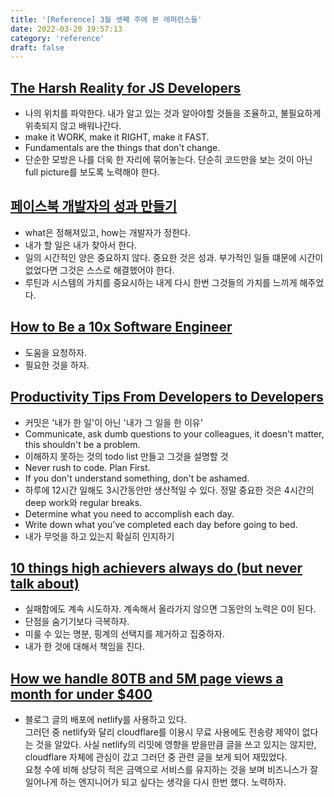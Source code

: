 ```yaml
---
title: '[Reference] 3월 셋째 주에 본 레퍼런스들'
date: 2022-03-20 19:57:13
category: 'reference'
draft: false
---
```



## [The Harsh Reality for JS Developers](https://dev.to/dragosnedelcu/the-harsh-reality-for-js-developers-master-the-fundamentals-or-you-will-be-just-a-coder-21ke)
- 나의 위치를 파악한다. 내가 알고 있는 것과 알아야할 것들을 조율하고, 불필요하게 위축되지 않고 배워나간다.
- make it WORK, make it RIGHT, make it FAST.
- Fundamentals are the things that don't change.
- 단순한 모방은 나를 더욱 한 자리에 묶어놓는다. 단순히 코드만을 보는 것이 아닌 full picture를 보도록 노력해야 한다.

## [페이스북 개발자의 성과 만들기](https://blog.shiren.dev/2022-03-07/?fbclid=IwAR3t8T8rdcJWMVKktMUPmOkyZB3CAQqqTUqZiwPx8j-G1rLmW5vFcmhFKzY)
- what은 정해져있고, how는 개발자가 정한다.
- 내가 할 일은 내가 찾아서 한다.
- 일의 시간적인 양은 중요하지 않다. 중요한 것은 성과. 부가적인 일들 떄문에 시간이 없었다면 그것은 스스로 해결했어야 한다.
- 루틴과 시스템의 가치를 중요시하는 내게 다시 한번 그것들의 가치를 느끼게 해주었다.

## [How to Be a 10x Software Engineer](https://medium.com/@_michaellin/how-to-be-a-10x-engineer-fdac2a5a1bd5)
- 도움을 요청하자.
- 필요한 것을 하자.

## [Productivity Tips From Developers to Developers](https://dev.to/coffeestasia/productivity-tips-from-developers-to-developers-4j75)
- 커밋은 '내가 한 일'이 아닌 '내가 그 일을 한 이유'
- Communicate, ask dumb questions to your colleagues, it doesn't matter, this shouldn't be a problem.
- 이해하지 못하는 것의 todo list 만들고 그것을 설명할 것
- Never rush to code. Plan First.
- If you don't understand something, don't be ashamed.
- 하루에 12시간 일해도 3시간동안만 생산적일 수 있다. 정말 중요한 것은 4시간의 deep work와 regular breaks.
- Determine what you need to accomplish each day.
- Write down what you've completed each day before going to bed.
- 내가 무엇을 하고 있는지 확실히 인지하기

## [10 things high achievers always do (but never talk about)](https://hackspirit.com/traits-of-high-achievers/)
- 실패함에도 계속 시도하자. 계속해서 올라가지 않으면 그동안의 노력은 0이 된다.
- 단점을 숨기기보다 극복하자.
- 미룰 수 있는 명분, 핑계의 선택지를 제거하고 집중하자.
- 내가 한 것에 대해서 책임을 진다.

## [How we handle 80TB and 5M page views a month for under $400](https://blog.polyhaven.com/how-we-handle-80tb-and-5m-page-views-a-month-for-under-400/)
- 블로그 글의 배포에 netlify를 사용하고 있다.   
그러던 중 netlify와 달리 cloudflare를 이용시 무료 사용에도 전송량 제약이 없다는 것을 알았다. 사실 netlify의 리밋에 영향을 받을만큼 글을 쓰고 있지는 않지만, cloudflare 자체에 관심이 갔고 그러던 중 관련 글을 보게 되어 재밌었다.  
요청 수에 비해 상당히 적은 금액으로 서비스를 유지하는 것을 보며 비즈니스가 잘 일어나게 하는 엔지니어가 되고 싶다는 생각을 다시 한번 했다. 노력하자.
